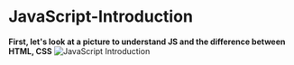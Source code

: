 # JavaScript-Introduction
**First, let's look at a picture to understand JS and the difference between HTML, CSS**
<img src="js.avif" alt="JavaScript Introduction">

